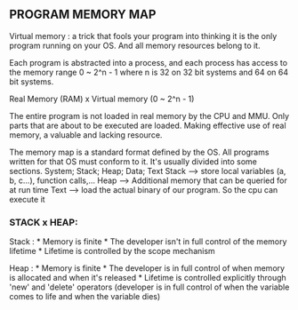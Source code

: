 
##  PROGRAM MEMORY MAP 


Virtual memory : a trick that fools your program into thinking it is the only program running on your OS. And all memory resources belong to it. 
    
Each program is abstracted into a process, and each process has access to the memory range 0 ~ 2^n - 1 where n is 32 on 32 bit systems and 64 on 64 bit systems.

Real Memory (RAM) x Virtual memory (0 ~ 2^n - 1) 

The entire program is not loaded in real memory by the CPU and MMU. Only parts that are about to be executed are loaded. Making effective use of real memory, a valuable and lacking resource. 

The memory map is a standard format defined by the OS. All programs written for that OS must conform to it. It's usually divided into some sections.
System; Stack; Heap; Data; Text
    Stack --> store local variables (a, b, c...), function calls,...
    Heap --> Additional memory that can be queried for at run time
    Text --> load the actual binary of our program. So the cpu can execute it


### STACK x HEAP:

Stack : 
    * Memory is finite 
    * The developer isn't in full control of the memory lifetime
    * Lifetime is controlled by the scope mechanism

Heap : 
    * Memory is finite
    * The developer is in full control of when memory is allocated and when it's released 
    * Lifetime is controlled explicitly through 'new' and 'delete' operators (developer is in full control of when the variable comes to life and when the variable dies)


